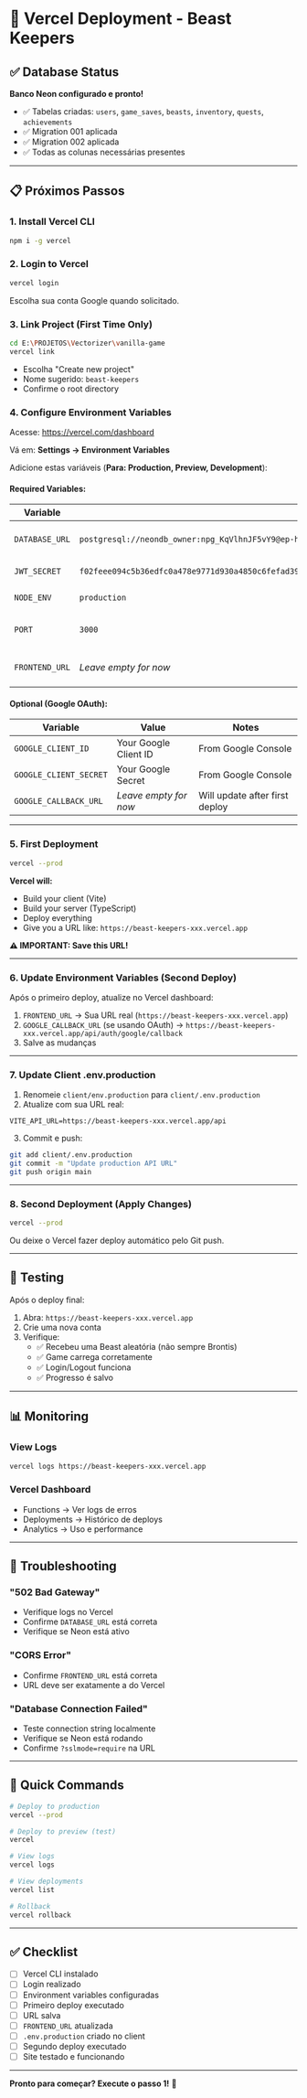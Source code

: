 # 🚀 Vercel Deployment - Beast Keepers

## ✅ Database Status

**Banco Neon configurado e pronto!**

- ✅ Tabelas criadas: `users`, `game_saves`, `beasts`, `inventory`, `quests`, `achievements`
- ✅ Migration 001 aplicada
- ✅ Migration 002 aplicada
- ✅ Todas as colunas necessárias presentes

---

## 📋 Próximos Passos

### 1. Install Vercel CLI

```bash
npm i -g vercel
```

### 2. Login to Vercel

```bash
vercel login
```

Escolha sua conta Google quando solicitado.

### 3. Link Project (First Time Only)

```bash
cd E:\PROJETOS\Vectorizer\vanilla-game
vercel link
```

- Escolha "Create new project"
- Nome sugerido: `beast-keepers`
- Confirme o root directory

### 4. Configure Environment Variables

Acesse: https://vercel.com/dashboard

Vá em: **Settings → Environment Variables**

Adicione estas variáveis (**Para: Production, Preview, Development**):

#### Required Variables:

| Variable | Value | Notes |
|----------|-------|-------|
| `DATABASE_URL` | `postgresql://neondb_owner:npg_KqVlhnJF5vY9@ep-holy-queen-acfaysb1-pooler.sa-east-1.aws.neon.tech/neondb?sslmode=require` | Neon connection string |
| `JWT_SECRET` | `f02feee094c5b36edfc0a478e9771d930a4850c6fefad3935d54725ed632d78288c9c7dd859501a85a213e1fa1a9be36d6e680c880aa95fdbb3cd153a170d8a0` | Generated secure key |
| `NODE_ENV` | `production` | Environment mode |
| `PORT` | `3000` | Server port (for reference) |
| `FRONTEND_URL` | *Leave empty for now* | Will update after first deploy |

#### Optional (Google OAuth):

| Variable | Value | Notes |
|----------|-------|-------|
| `GOOGLE_CLIENT_ID` | Your Google Client ID | From Google Console |
| `GOOGLE_CLIENT_SECRET` | Your Google Secret | From Google Console |
| `GOOGLE_CALLBACK_URL` | *Leave empty for now* | Will update after first deploy |

---

### 5. First Deployment

```bash
vercel --prod
```

**Vercel will:**
- Build your client (Vite)
- Build your server (TypeScript)
- Deploy everything
- Give you a URL like: `https://beast-keepers-xxx.vercel.app`

**⚠️ IMPORTANT: Save this URL!**

---

### 6. Update Environment Variables (Second Deploy)

Após o primeiro deploy, atualize no Vercel dashboard:

1. `FRONTEND_URL` → Sua URL real (`https://beast-keepers-xxx.vercel.app`)
2. `GOOGLE_CALLBACK_URL` (se usando OAuth) → `https://beast-keepers-xxx.vercel.app/api/auth/google/callback`
3. Salve as mudanças

---

### 7. Update Client .env.production

1. Renomeie `client/env.production` para `client/.env.production`
2. Atualize com sua URL real:

```env
VITE_API_URL=https://beast-keepers-xxx.vercel.app/api
```

3. Commit e push:

```bash
git add client/.env.production
git commit -m "Update production API URL"
git push origin main
```

---

### 8. Second Deployment (Apply Changes)

```bash
vercel --prod
```

Ou deixe o Vercel fazer deploy automático pelo Git push.

---

## 🧪 Testing

Após o deploy final:

1. Abra: `https://beast-keepers-xxx.vercel.app`
2. Crie uma nova conta
3. Verifique:
   - ✅ Recebeu uma Beast aleatória (não sempre Brontis)
   - ✅ Game carrega corretamente
   - ✅ Login/Logout funciona
   - ✅ Progresso é salvo

---

## 📊 Monitoring

### View Logs

```bash
vercel logs https://beast-keepers-xxx.vercel.app
```

### Vercel Dashboard

- Functions → Ver logs de erros
- Deployments → Histórico de deploys
- Analytics → Uso e performance

---

## 🔧 Troubleshooting

### "502 Bad Gateway"
- Verifique logs no Vercel
- Confirme `DATABASE_URL` está correta
- Verifique se Neon está ativo

### "CORS Error"
- Confirme `FRONTEND_URL` está correta
- URL deve ser exatamente a do Vercel

### "Database Connection Failed"
- Teste connection string localmente
- Verifique se Neon está rodando
- Confirme `?sslmode=require` na URL

---

## 🎯 Quick Commands

```bash
# Deploy to production
vercel --prod

# Deploy to preview (test)
vercel

# View logs
vercel logs

# View deployments
vercel list

# Rollback
vercel rollback
```

---

## ✅ Checklist

- [ ] Vercel CLI instalado
- [ ] Login realizado
- [ ] Environment variables configuradas
- [ ] Primeiro deploy executado
- [ ] URL salva
- [ ] `FRONTEND_URL` atualizada
- [ ] `.env.production` criado no client
- [ ] Segundo deploy executado
- [ ] Site testado e funcionando

---

**Pronto para começar? Execute o passo 1!** 🚀

